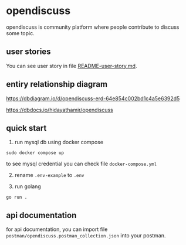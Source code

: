 # opendiscuss

opendiscuss is community platform where people contribute to discuss some topic.

## user stories

You can see user story in file [README-user-story.md](https://github.com/Hidayathamir/opendiscuss/blob/master/README-user-story.md).

## entiry relationship diagram

https://dbdiagram.io/d/opendiscuss-erd-64e854c002bd1c4a5e6392d5

https://dbdocs.io/hidayathamir/opendiscuss

## quick start

1. run mysql db using docker compose

```
sudo docker compose up
```

to see mysql credential you can check file `docker-compose.yml`

2. rename `.env-example` to `.env`

3. run golang

```
go run .
```

## api documentation

for api documentation, you can import file `postman/opendiscuss.postman_collection.json` into your postman.
